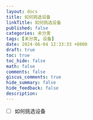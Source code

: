 ```yaml
---
layout: docs
title: 如何挑选设备
linkTitle: 如何挑选设备
published: false
categories: 未分类
tags: [未分类, 设备]
date: 2024-06-04 12:33:33 +0800
draft: true
toc: true
toc_hide: false
math: false
comments: false
giscus_comments: true
hide_summary: false
hide_feedback: false
description: 
---
```


- [ ] 如何挑选设备